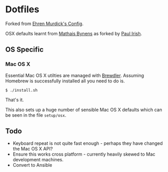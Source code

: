 # Dotfiles

Forked from [Ehren Murdick's Config](https://github.com/ehrenmurdick/config). 

OSX defaults learnt from [Mathais Bynens](https://github.com/mathiasbynens/dotfiles) as forked by [Paul Irish](https://github.com/paulirish/dotfiles).

## OS Specific

### Mac OS X

Essential Mac OS X utilties are managed with [Brewdler](https://github.com/Homebrew/homebrew-brewdler). Assuming Homebrew is successfully installed all you need to do is.

```
$ ./install.sh
```

That's it. 

This also sets up a huge number of sensible Mac OS X defaults which can be seen in the file `setup/osx`.

## Todo

- Keyboard repeat is not quite fast enough - perhaps they have changed the Mac OS X API?
- Ensure this works cross platform - currently heavily skewed to Mac development machines.
- Convert to Ansible
